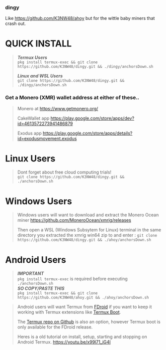 ### dingy

Like https://github.com/K3NW48/ahoy but for the wittle baby miners that crash out.  

# QUICK INSTALL  

>***Termux Users***  
>`pkg install termux-exec && git clone https://github.com/K3NW48/dingy.git && ./dingy/anchorsDown.sh` 
>
>***Linux and WSL Users***   
>`git clone https://github.com/K3NW48/dingy.git && ./dingy/anchorsDown.sh`  


### Get a Monero (XMR) wallet address at either of these..

>Monero at https://www.getmonero.org/ 
>
>CakeWallet app https://play.google.com/store/apps/dev?id=4613572273941486879 
>
>Exodus app https://play.google.com/store/apps/details?id=exodusmovement.exodus  



# Linux Users

>Dont forget about free cloud computing trials!  
>`git clone https://github.com/K3NW48/dingy.git && ./anchorsDown.sh`  

# Windows Users

>Windows users will want to download and extract the Monero Ocean miner https://github.com/MoneroOcean/xmrig/releases
>
>Then open a WSL (Windows Subsytem for Linux) terminal in the same directory you extracted the xmrig win64 zip to and enter : `git clone https://github.com/K3NW48/dingy.git && ./ahoy/anchorsDown.sh`  

# Android Users

>***IMPORTANT***  
>`pkg install termux-exec` is required before executing `./anchorsDown.sh`  
>***SO COPY/PASTE THIS***  
>`pkg install termux-exec && git clone https://github.com/K3NW48/ahoy.git && ./ahoy/anchorsDown.sh`  
  
>Android users will want Termux from [FDroid](https://f-droid.org/en/packages/com.termux/) if you want to keep it working with Termux extensions like [Termux Boot](https://f-droid.org/en/packages/com.termux.boot/).
>
>The [Termux repo on Github](https://github.com/termux/termux-app/releases) is also an option, however Termux boot is only available for the FDroid release.
>
>Heres is a old tutorial on install, setup, starting and stopping on Android Termux.
>https://youtu.be/x99l71_iG4I